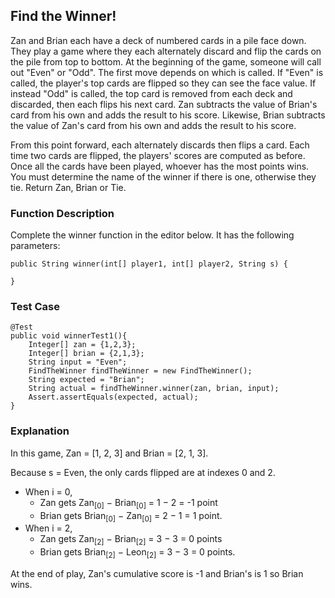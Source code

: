 ## Find the Winner!

Zan and Brian each have a deck of numbered cards in a pile face down. They play a game where they each alternately discard and flip the cards on the pile from top to bottom. At the beginning of the game, someone will call out "Even" or "Odd". The first move depends on which is called. If "Even" is called, the player's top cards are flipped so they can see the face value. If instead "Odd" is called, the top card is removed from each deck and discarded, then each flips his next card. Zan subtracts the value of Brian's card from his own and adds the result to his score. Likewise, Brian subtracts the value of Zan's card from his own and adds the result to his score.

 

From this point forward, each alternately discards then flips a card. Each time two cards are flipped, the players' scores are computed as before. Once all the cards have been played, whoever has the most points wins. You must determine the name of the winner if there is one, otherwise they tie.  Return Zan, Brian or Tie.

 

### Function Description

Complete the winner function in the editor below. It has the following parameters:

```
public String winner(int[] player1, int[] player2, String s) {

}
```

### Test Case

```
@Test
public void winnerTest1(){
    Integer[] zan = {1,2,3};
    Integer[] brian = {2,1,3};
    String input = "Even";
    FindTheWinner findTheWinner = new FindTheWinner();
    String expected = "Brian";
    String actual = findTheWinner.winner(zan, brian, input);
    Assert.assertEquals(expected, actual);
}
```

### Explanation

In this game, Zan = [1, 2, 3] and Brian = [2, 1, 3]. 

Because s = Even, the only cards flipped are at indexes 0 and 2.

* When i = 0, 
	* Zan gets Zan<sub>[0]</sub> − Brian<sub>[0]</sub> = 1 − 2 = -1 point 
	* Brian gets Brian<sub>[0]</sub> − Zan<sub>[0]</sub> = 2 − 1 = 1 point.
* When i = 2, 
	* Zan gets Zan<sub>[2]</sub> − Brian<sub>[2]</sub> = 3 − 3 = 0 points 
	* Brian gets Brian<sub>[2]</sub> − Leon<sub>[2]</sub> = 3 − 3 = 0 points.

At the end of play, Zan's cumulative score is -1 and Brian's is 1 so Brian wins.